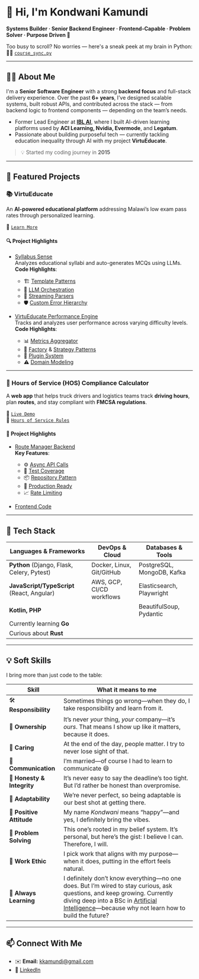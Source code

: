 # 👋 Hi, I'm Kondwani Kamundi

**Systems Builder · Senior Backend Engineer · Frontend-Capable · Problem Solver · Purpose Driven 🚀**

Too busy to scroll? No worries — here's a sneak peek at my brain in Python:  
🧠🐍 [`course_sync.py`](https://github.com/PempheroKamundi/pempherokamundi/blob/main/content/course_sync.py)

---

## 👨‍💻 About Me

I'm a **Senior Software Engineer** with a strong **backend focus** and full-stack delivery experience. Over the past **6+ years**, I’ve designed scalable systems, built robust APIs, and contributed across the stack — from backend logic to frontend components — depending on the team’s needs.

- Former Lead Engineer at **[IBL AI](https://ibl.ai/)**, where I built AI-driven learning platforms used by **ACI Learning, Nvidia, Evermode**, and **Legatum**.
- Passionate about building purposeful tech — currently tackling education inequality through AI with my project **VirtuEducate**.

> 💡 Started my coding journey in **2015**

---

## 🚀 Featured Projects

### 📚 VirtuEducate  
An **AI-powered educational platform** addressing Malawi’s low exam pass rates through personalized learning.

🔗 [`Learn More`](https://github.com/Virtu-E)  

#### 🔍 Project Highlights
- [Syllabus Sense](https://github.com/PempheroKamundi/syllabus_sense)  
  Analyzes educational syllabi and auto-generates MCQs using LLMs.  
  **Code Highlights**:
  - 🏗️ [Template Patterns](https://github.com/PempheroKamundi/syllabus_sense/blob/main/_base_syllabus_ai_graph_template.py#L68-L124)
  - 🧠 [LLM Orchestration](https://github.com/PempheroKamundi/syllabus_sense/blob/main/syllabus_ai_graph.py#L146-L187)
  - 🔄 [Streaming Parsers](https://github.com/PempheroKamundi/syllabus_sense/blob/main/document_parser/syllabus_parser.py#L62-L73)
  - 🛡️ [Custom Error Hierarchy](https://github.com/PempheroKamundi/syllabus_sense/blob/main/exceptions.py)
    
- [VirtuEducate Performance Engine](https://github.com/PempheroKamundi/performance_engine)  
  Tracks and analyzes user performance across varying difficulty levels.  
  **Code Highlights**:
  - 📊 [Metrics Aggregator](https://github.com/PempheroKamundi/performance_engine/blob/main/metrics/metrics_aggregator.py#L59-L100)
  - 🧩 [Factory](https://github.com/PempheroKamundi/performance_engine/blob/main/performance_engine.py#L142-L159) & [Strategy Patterns](https://github.com/PempheroKamundi/performance_engine/blob/main/metrics/metric_types.py#L24-L37)
  - 🔄 [Plugin System](https://github.com/PempheroKamundi/performance_engine/blob/main/metrics/metrics_aggregator.py#L36-L60)
  - ⚠️ [Domain Modeling](https://github.com/PempheroKamundi/performance_engine/blob/main/data_types.py)
    
---

### 🚛 Hours of Service (HOS) Compliance Calculator  
A **web app** that helps truck drivers and logistics teams track **driving hours**, plan **routes**, and stay compliant with **FMCSA regulations**.

🔗 [`Live Demo`](https://web-production-03ad.up.railway.app/)  
🔗 [`Hours of Service Rules`](https://www.fmcsa.dot.gov/regulations/hours-service/summary-hours-service-regulations)  

#### 🧠 Project Highlights
- [Route Manager Backend](https://github.com/PempheroKamundi/route_manager)  
  **Key Features**:
  - ⚙️ [Async API Calls](https://github.com/PempheroKamundi/route_manager/blob/main/routing/route_planner/standard_route_planner.py#L282-L290)
  - 🧪 [Test Coverage](https://github.com/PempheroKamundi/route_manager/blob/main/routing/tests/test_driver_state.py)
  - 📦 [Repository Pattern](https://github.com/PempheroKamundi/route_manager/blob/main/repository/async_/osrm_repository.py#L123-L148)
  - 🚀 [Production Ready](https://github.com/PempheroKamundi/route_manager/blob/main/.pre-commit-config.yaml)
  - 📈 [Rate Limiting](https://github.com/PempheroKamundi/route_manager/blob/main/trip_planner/views.py#L26-L39)

- [Frontend Code](https://github.com/PempheroKamundi/electronic_logger_web)

---

## 🧰 Tech Stack

| **Languages & Frameworks**                    | **DevOps & Cloud**         | **Databases & Tools**            |
|----------------------------------------------|----------------------------|----------------------------------|
| **Python** (Django, Flask, Celery, Pytest)   | Docker, Linux, Git/GitHub  | PostgreSQL, MongoDB, Kafka       |
| **JavaScript/TypeScript** (React, Angular)   | AWS, GCP, CI/CD workflows  | Elasticsearch, Playwright        |
| **Kotlin, PHP**                              |                            | BeautifulSoup, Pydantic          |
| Currently learning **Go**                    |                            |                                  |
| Curious about **Rust**                       |                            |                                  |

---

## 💡 Soft Skills

I bring more than just code to the table:

| Skill              | What it means to me |
|--------------------|-------------|
| 🛠 **Responsibility** | Sometimes things go wrong—when they do, I take responsibility and learn from it. |
| 🏢 **Ownership** | It’s never *your* thing, *your* company—it’s *ours*. That means I show up like it matters, because it does. |
| 💙 **Caring** | At the end of the day, people matter. I try to never lose sight of that. |
| 💬 **Communication** | I’m married—of course I had to learn to communicate 😄 |
| 🤝 **Honesty & Integrity** | It’s never easy to say the deadline’s too tight. But I’d rather be honest than overpromise. |
| 🔄 **Adaptability** | We’re never perfect, so being adaptable is our best shot at getting there. |
| 🌟 **Positive Attitude** | My name *Kondwani* means “happy”—and yes, I definitely bring the vibes. |
| 🧩 **Problem Solving** | This one’s rooted in my belief system. It’s personal, but here’s the gist: I believe I can. Therefore, I will. |
| 💼 **Work Ethic** | I pick work that aligns with my purpose—when it does, putting in the effort feels natural. |
| 🌻 **Always Learning** | I definitely don’t know everything—no one does. But I’m wired to stay curious, ask questions, and keep growing. Currently diving deep into a BSc in [Artificial Intelligence](https://www.iu.org/bachelors/applied-artificial-intelligence/on-campus/)—because why not learn how to build the future? |


---

## 📫 Connect With Me

- ✉️ **Email:** kkamundi@gmail.com  
- 🔗 [LinkedIn](https://www.linkedin.com/in/kondwani-kamundi-771517159/)
